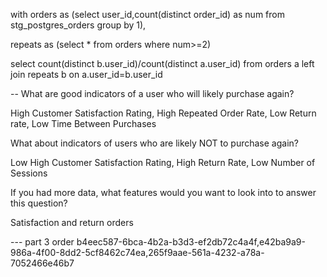 with orders as 
(select user_id,count(distinct order_id) as num from stg_postgres_orders
group by 1),

repeats as (select * from orders where num>=2)

select count(distinct b.user_id)/count(distinct a.user_id) 
from orders a 
left join repeats b on a.user_id=b.user_id


-- What are good indicators of a user who will likely purchase again? 

High Customer Satisfaction Rating, High Repeated Order Rate, Low Return rate, Low Time Between Purchases

What about indicators of users who are likely NOT to purchase again? 

Low High Customer Satisfaction Rating, High Return Rate, Low Number of Sessions  

If you had more data, what features would you want to look into to answer this question?

Satisfaction and return orders



--- part 3
order b4eec587-6bca-4b2a-b3d3-ef2db72c4a4f,e42ba9a9-986a-4f00-8dd2-5cf8462c74ea,265f9aae-561a-4232-a78a-7052466e46b7